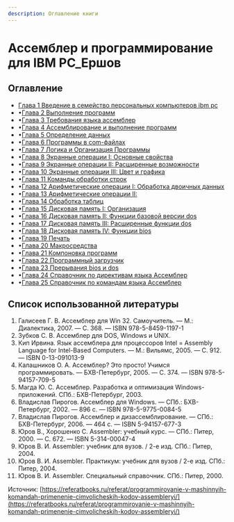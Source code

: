 ```yaml
---
description: Оглавление книги
---
```


# Ассемблер и программирование для IBM PC\_Ершов

## Оглавление

* [Глава 1 Введение в семейство персональных компьютеров ibm pc](https://studfile.net/preview/15919874/)
* •[Глава 2 Выполнение программ](https://studfile.net/preview/15919874/page:2/)
* •[Глава 3 Требования языка ассемблер](https://studfile.net/preview/15919874/page:3/)
* •[Глава 4 Ассемблирование и выполнение программ](https://studfile.net/preview/15919874/page:4/)
* •[Глава 5 Определение данных](https://studfile.net/preview/15919874/page:5/)
* •[Глава 6 Программы в com-файлах](https://studfile.net/preview/15919874/page:6/)
* •[Глава 7 Логика и Организация Программы](https://studfile.net/preview/15919874/page:7/)
* •[Глава 8 Экранные операции I: Основные свойства](https://studfile.net/preview/15919874/page:8/)
* •[Глава 9 Экранные операции II: Расширенные возможности](https://studfile.net/preview/15919874/page:9/)
* •[Глава 10 Экранные операции III: Цвет и графика](https://studfile.net/preview/15919874/page:10/)
* •[Глава 11 Команды обработки строк](https://studfile.net/preview/15919874/page:11/)
* •[Глава 12 Арифметические операции I: Обработка двоичных данных](https://studfile.net/preview/15919874/page:12/)
* •[Глава 13 Арифметические операции II:](https://studfile.net/preview/15919874/page:13/)
* •[Глава 14 Обработка таблиц](https://studfile.net/preview/15919874/page:14/)
* •[Глава 15 Дисковая память I: Организация](https://studfile.net/preview/15919874/page:15/)
* •[Глава 16 Дисковая память II: Функции базовой версии dos](https://studfile.net/preview/15919874/page:16/)
* •[Глава 17 Дисковая память III: Расширенные функции dos](https://studfile.net/preview/15919874/page:17/)
* •[Глава 18 Дисковая память IV: Функции bios](https://studfile.net/preview/15919874/page:18/)
* •[Глава 19 Печать](https://studfile.net/preview/15919874/page:19/)
* •[Глава 20 Макросредства](https://studfile.net/preview/15919874/page:20/)
* •[Глава 21 Компоновка программ](https://studfile.net/preview/15919874/page:21/)
* •[Глава 22 Программный загрузчик](https://studfile.net/preview/15919874/page:22/)
* •[Глава 23 Прерывания bios и dos](https://studfile.net/preview/15919874/page:23/)
* •[Глава 24 Справочник по директивам языка Ассемблер](https://studfile.net/preview/15919874/page:24/)
* •[Глава 25 Справочник по командам языка Ассемблер](https://studfile.net/preview/15919874/page:25/)

## Список использованной литературы 

1. Галисеев Г. В. Ассемблер для Win 32. Самоучитель. — М.: Диалектика, 2007. — С. 368. — ISBN 978-5-8459-1197-1 
2. Зубков С. В. Ассемблер для DOS, Windows и UNIX. 
3. Кип Ирвина. Язык ассемблера для процессоров Intel = Assembly Language for Intel-Based Computers. — М.: Вильямс, 2005. — С. 912. — ISBN 0-13-091013-9
4. Калашников О. А. Ассемблер? Это просто! Учимся программировать. — БХВ-Петербург, 2005. — С. 374. — ISBN 978-5-94157-709-5
5. Магда Ю. С. Ассемблер. Разработка и оптимизация Windows-приложений. СПб.: БХВ-Петербург, 2003.
6. Владислав Пирогов. Ассемблер для Windows. — СПб.: БХВ-Петербург, 2002. — 896 с. — ISBN 978-5-9775-0084-5
7. Владислав Пирогов. Ассемблер и дизассемблирование. — СПб.: БХВ-Петербург, 2006. — 464 с. — ISBN 5-94157-677-3
8. Юров В., Хорошенко С. Assembler: учебный курс. — СПб.: Питер, 2000. — С. 672. — ISBN 5-314-00047-4
9. Юров В. И. Assembler: учебник для вузов. / 2-е изд. СПб.: Питер, 2004. 
10. Юров В. И. Assembler. Практикум: учебник для вузов / 2-е изд. СПб.: Питер, 2004. 
11. Юров В. И. Assembler. Специальный справочник. СПб.: Питер, 2000. 



Источник: [https://referatbooks.ru/referat/programmirovanie-v-mashinnyih-komandah-primenenie-cimvolicheskih-kodov-assembleryi/](https://referatbooks.ru/referat/programmirovanie-v-mashinnyih-komandah-primenenie-cimvolicheskih-kodov-assembleryi/)

